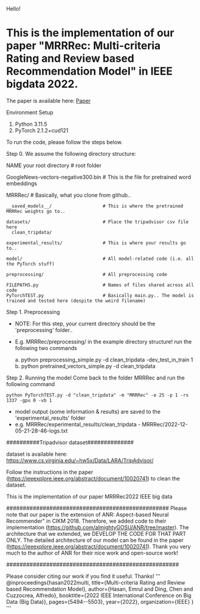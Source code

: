 Hello!

# This is the implementation of our paper "MRRRec: Multi-criteria Rating and Review based Recommendation Model" in IEEE bigdata 2022.

The paper is available here: [Paper](https://ieeexplore.ieee.org/abstract/document/10020741)



Environment Setup

1. Python 3.11.5
2. PyTorch 2.1.2+cud121

To run the code, please follow the steps below.

Step 0. We assume the following directory structure:

NAME your root directory                               # root folder

GoogleNews-vectors-negative300.bin    # This is the file for pretrained word embeddings

MRRRec/                                  # Basically, what you clone from github..

    __saved_models__/                   # This is where the pretrained MRRRec weights go to..

    datasets/                           # Place the tripadvisor csv file here
      clean_tripdata/             

    experimental_results/               # This is where your results go to..

    model/                              # All model-related code (i.e. all the PyTorch stuff)

    preprocessing/                      # All preprocessing code 

    FILEPATHS.py                        # Names of files shared across all code
    PyTorchTEST.py                      # Basically main.py.. The model is trained and tested here (despite the weird filename)



Step 1. Preprocessing

  - NOTE: For this step, your current directory should be the 'preprocessing' folder..
  - E.g. MRRRec/preprocessing/ in the example directory structure!
	run the following two commands
	
	a. python preprocessing_simple.py -d clean_tripdata -dev_test_in_train 1
	b. python pretrained_vectors_simple.py -d clean_tripdata


Step 2. Running the model
	Come back to the folder MRRRec and run the following command

    python PyTorchTEST.py -d "clean_tripdata" -m "MRRRec" -e 25 -p 1 -rs 1337 -gpu 0 -vb 1

  - model output (some information & results) are saved to the 'experimental_results' folder
  - e.g. MRRRec/experimental_results/clean_tripdata - MRRRec/2022-12-05-21-28-46-logs.txt


##########Tripadvisor dataset##############

dataset is available here: https://www.cs.virginia.edu/~hw5x/Data/LARA/TripAdvisor/

Follow the instructions in the paper (https://ieeexplore.ieee.org/abstract/document/10020741) to clean the dataset.


This is the implementation of our paper MRRRec2022 IEEE big data

#################################################
Please note that our paper is the extension of ANR: Aspect-based Neural Recommender" in CIKM 2018. Therefore, we added code to their implementation (https://github.com/almightyGOSU/ANR/tree/master). The architecture that we extended, we DEVELOP THE CODE FOR THAT PART ONLY. The detailed architecture of our model can be found in the paper (https://ieeexplore.ieee.org/abstract/document/10020741). Thank you very much to the author of ANR for their nice work and open-source work!

####################################################

Please consider citing our work if you find it useful. Thanks!
'''
@inproceedings{hasan2022multi,
  title={Multi-criteria Rating and Review based Recommendation Model},
  author={Hasan, Emrul and Ding, Chen and Cuzzocrea, Alfredo},
  booktitle={2022 IEEE International Conference on Big Data (Big Data)},
  pages={5494--5503},
  year={2022},
  organization={IEEE}
}
'''


